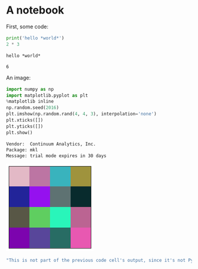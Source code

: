 # A notebook

First, some code:

```python
print('hello *world*')
2 * 3
```

```{output:stdout}
hello *world*
```

```{output:result}
6
```

An image:

```python
import numpy as np
import matplotlib.pyplot as plt
%matplotlib inline
np.random.seed(2016)
plt.imshow(np.random.rand(4, 4, 3), interpolation='none')
plt.xticks([])
plt.yticks([])
plt.show()
```

```{output:stderr}
Vendor:  Continuum Analytics, Inc.
Package: mkl
Message: trial mode expires in 30 days
```

![<matplotlib.figure.Figure at 0x7f205474bf98>](output_4_1.png)

```javascript
"This is not part of the previous code cell's output, since it's not Python."
```
